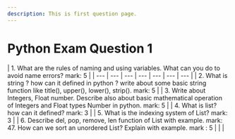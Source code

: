 ```yaml
---
description: This is first question page.
---
```


# Python Exam Question 1



| 1. What are the rules of naming and using variables. What can you do to avoid name errors? mark: 5 |
| --- | --- | --- | --- | --- | --- | --- |
| 2. What is string ? how can it defined in python ? write about some basic string function like title\(\), upper\(\), lower\(\), strip\(\).  mark: 5 |
| 3. Write about Integers, Float number. Describe also about basic mathematical operation of Integers and Float types Number in python. mark: 5 |
| 4. What is list? how can it defined? mark: 3 |
| 5. What is the indexing system of List? mark: 3 |
| 6. Describe del, pop, remove, len function of List with example. mark: 47. How can we sort an unordered List? Explain with example. mark : 5 |
|  |

